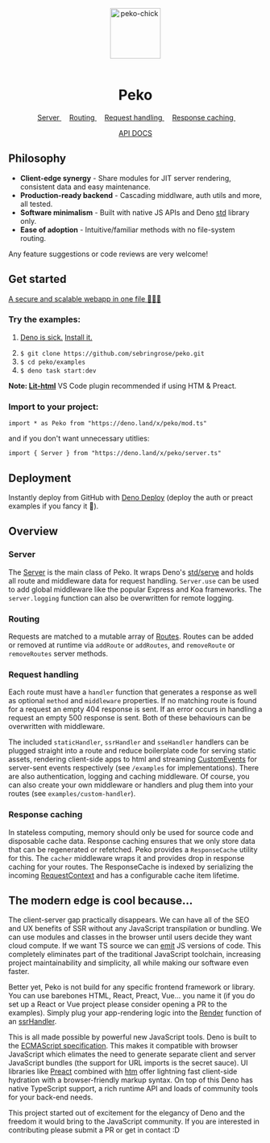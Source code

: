 <p align="center">
    <img 
        height="100px"
        width="100px"
        style="margin: 1rem auto;"
        src="https://raw.githubusercontent.com/sebringrose/peko/main/examples/preact/src/assets/twemoji_chick.svg" alt="peko-chick" 
    />
</p>
<h1 align="center">Peko</h1>

<p align="center">
    <span>
        &nbsp;
        <a href="#events">
            Server
        </a>
        &nbsp;
    </span>
    <span>
        &nbsp;
        <a href="#routing">
            Routing
        </a>
        &nbsp;
    </span>
    <span>
        &nbsp;
        <a href="#request-handling">
            Request handling
        </a>
        &nbsp;
    </span>
    <span>
        &nbsp;
        <a href="#response-caching">
            Response caching
        </a>
        &nbsp;
    </span>
</p>

<p align="center">
    <a href="https://doc.deno.land/https://deno.land/x/peko/mod.ts">
        API DOCS
    </a>
</p>

<h2>Philosophy</h2>
<ul>
    <li>
        <strong>Client-edge synergy</strong> - Share modules for JIT server rendering, consistent data and easy maintenance.
    </li>
    <li>
        <strong>Production-ready backend</strong> - Cascading middlware, auth utils and more, all tested.
    </li>
    <li>
        <strong>Software minimalism</strong> - Built with native JS APIs and Deno <a href="https://deno.land/std">std</a> library only.
    </li>
    <li>
        <strong>Ease of adoption</strong> - Intuitive/familiar methods with no file-system routing.
    </li>
</ul>
<p>
    Any feature suggestions or code reviews are very welcome!
</p>

<h2>Get started</h2>
<a href="https://github.com/sebringrose/peko/blob/main/examples/auth/app.ts">
    <p>A secure and scalable webapp in one file 🧑‍💻🌠</p>
</a>

<h3>Try the examples:</h3>
<ol>
    <li>
        <p><a href="#cool">Deno is sick.</a> <a href="https://deno.land/manual/getting_started/installation">Install it.</a></p>
    </li>
    <li>
        <code>$ git clone https://github.com/sebringrose/peko.git</code>
    </li>
    <li>
        <code>$ cd peko/examples</code>
    </li>
    <li>
        <code>$ deno task start:dev</code>
    </li>
</ol>
<p>
    <strong>Note: <a href="https://marketplace.visualstudio.com/items?itemName=bierner.lit-html">Lit-html</a></strong> VS Code plugin recommended if using HTM & Preact.
</p>

<h3>Import to your project:</h3>
<p><code>import * as Peko from "https://deno.land/x/peko/mod.ts"</code></p>
<p>and if you don't want unnecessary utitlies:</p>
<p><code>import { Server } from "https://deno.land/x/peko/server.ts"</code></p>

<h2>Deployment</h2>

Instantly deploy from GitHub with <a href="https://dash.deno.com/projects">Deno Deploy</a> (deploy the auth or preact examples if you fancy it 💖).

<h2>Overview</h2>
<h3 id="#server">Server</h3>
<p>
    The <a href="https://deno.land/x/peko/server.ts">Server</a> is the main class of Peko. It wraps Deno's <a href="https://deno.land/std/http/server.ts">std/serve</a> and holds all route and middleware data for request handling. <code>Server.use</code> can be used to add global middleware like the popular Express and Koa frameworks. The <code>server.logging</code> function can also be overwritten for remote logging.
</p>

<h3 id="#routing">Routing</h3>
<p>
    Requests are matched to a mutable array of <a href="https://doc.deno.land/https://deno.land/x/peko/server.ts/~/Route">Routes</a>. Routes can be added or removed at runtime via <code>addRoute</code> or <code>addRoutes</code>, and <code>removeRoute</code> or <code>removeRoutes</code> server methods.
</p>

<h3 id="request-handling">Request handling</h3>
<p>
    Each route must have a <code>handler</code> function that generates a response as well as optional <code>method</code> and <code>middleware</code> properties. If no matching route is found for a request an empty 404 response is sent. If an error occurs in handling a request an empty 500 response is sent. Both of these behaviours can be overwritten with middleware.
</p>
<p>
    The included <code>staticHandler</code>, <code>ssrHandler</code> and <code>sseHandler</code> handlers can be plugged straight into a route and reduce boilerplate code for serving static assets, rendering client-side apps to html and streaming <a href="https://developer.mozilla.org/docs/Web/API/CustomEvent/CustomEvent">CustomEvents</a> for server-sent events respectively (see <code>/examples</code> for implementations). There are also authentication, logging and caching middleware. Of course, you can also create your own middleware or handlers and plug them into your routes (see <code>examples/custom-handler</code>).
</p>

<h3 id="response-caching">Response caching</h3>
<p>
    In stateless computing, memory should only be used for source code and disposable cache data. Response caching ensures that we only store data that can be regenerated or refetched. Peko provides a <code>ResponseCache</code> utility for this. The <code>cacher</code> middleware wraps it and provides drop in response caching for your routes. The ResponseCache is indexed by serializing the incoming <a href="https://doc.deno.land/https://deno.land/x/peko/server.ts/~/RequestContext">RequestContext</a> and has a configurable cache item lifetime.
</p>

<h2 id="cool">The modern edge is cool because...</h2>
<p>
    The client-server gap practically disappears. We can have all of the SEO and UX benefits of SSR without any JavaScript transpilation or bundling. We can use modules and classes in the browser until users decide they want cloud compute. If we want TS source we can <a href="https://github.com/denoland/deno_emit">emit</a> JS versions of code. This completely eliminates part of the traditional JavaScript toolchain, increasing project maintainability and simplicity, all while making our software even faster.
</p>
<p>
    Better yet, Peko is not build for any specific frontend framework or library. You can use barebones HTML, React, Preact, Vue... you name it (if you do set up a React or Vue project please consider opening a PR to the examples). Simply plug your app-rendering logic into the <a href="https://deno.land/x/peko@v1.0.0/handlers/ssr.ts?s=Render">Render</a> function of an <a href="https://doc.deno.land/https://deno.land/x/peko/lib/handlers/ssr.ts">ssrHandler</a>.
</p>
<p>
    This is all made possible by powerful new JavaScript tools. Deno is built to the <a href="https://tc39.es/">ECMAScript specification</a>. This makes it compatible with browser JavaScript which elimates the need to generate separate client and server JavaScript bundles (the support for URL imports is the secret sauce). UI libraries like <a href="https://github.com/preactjs/preact">Preact</a> combined with <a href="https://github.com/developit/htm">htm</a> offer lightning fast client-side hydration with a browser-friendly markup syntax. On top of this Deno has native TypeScript support, a rich runtime API and loads of community tools for your back-end needs.
</p>

<p>This project started out of excitement for the elegancy of Deno and the freedom it would bring to the JavaScript community. If you are interested in contributing please submit a PR or get in contact :D</p>
